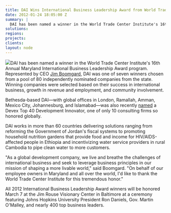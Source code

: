 ```yaml
---
title: DAI Wins International Business Leadership Award from World Trade Center Institute
date: 2012-01-24 18:05:00 Z
summary: |
  DAI has been named a winner in the World Trade Center Institute's 16th Annual Maryland International Business Leadership Award program. Represented by CEO Jim Boomgard, DAI was one of seven winners chosen from a pool of 80 independently nominated companies from the state. Winning companies were selected based on their success in international business, growth in revenue and employment, and community involvement.
solutions:
regions:
projects:
clients:
layout: node
---
```

![][1]DAI has been named a winner in the World Trade Center Institute's 16th Annual Maryland International Business Leadership Award program. Represented by CEO [Jim Boomgard][2], DAI was one of seven winners chosen from a pool of 80 independently nominated companies from the state. Winning companies were selected based on their success in international business, growth in revenue and employment, and community involvement.

Bethesda-based DAI—with global offices in London, Ramallah, Amman, Mexico City, Johannesburg, and Islamabad—was also recently [named][3] a Devex Top 40 Development Innovator, one of only 10 consulting firms so honored globally.

DAI works in more than 60 countries delivering solutions ranging from reforming the Government of Jordan's fiscal systems to promoting household nutrition gardens that provide food and income for HIV/AIDS-affected people in Ethiopia and incentivizing water service providers in rural Cambodia to pipe clean water to more customers.

"As a global development company, we live and breathe the challenges of international business and seek to leverage business principles in our mission of shaping a more livable world," said Boomgard. "On behalf of our employee owners in Maryland and all over the world, I'd like to thank the World Trade Center Institute for this tremendous honor."

All 2012 International Business Leadership Award winners will be honored March 7 at the Jim Rouse Visionary Center in Baltimore at a ceremony featuring Johns Hopkins University President Ron Daniels, Gov. Martin O'Malley, and nearly 400 top business leaders.

[1]: /assets/images/news/O%27Malley%26Jim.JPG
[2]: /who-we-are/leadership/james-boomgard
[3]: /news/dai-selected-top-innovator-global-poll-international-development
[4]: https://twitter.com/#!/DAIGlobal
